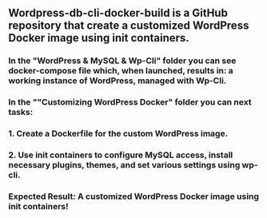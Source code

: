 ## Wordpress-db-cli-docker-build is a GitHub repository that create a customized WordPress Docker image using init containers.

### In the "WordPress & MySQL & Wp-Cli" folder you can see docker-compose file which, when launched, results in: a working instance of WordPress, managed with Wp-Cli.


### In the ""Customizing WordPress Docker" folder you can next tasks:
### 1. Create a Dockerfile for the custom WordPress image.
### 2. Use init containers to configure MySQL access, install necessary plugins, themes, and set various settings using wp-cli.

### Expected Result: A customized WordPress Docker image using init containers!


